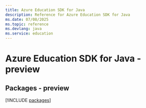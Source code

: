 ```yaml
---
title: Azure Education SDK for Java
description: Reference for Azure Education SDK for Java
ms.date: 07/08/2025
ms.topic: reference
ms.devlang: java
ms.service: education
---
```

# Azure Education SDK for Java - preview
## Packages - preview
[!INCLUDE [packages](education-index.md)]